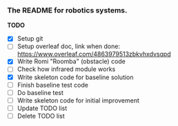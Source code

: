 ### The README for robotics systems. ###

__TODO__
- [x] Setup git
- [ ] Setup overleaf doc, link when done: https://www.overleaf.com/4863979513zbkvhxdvsqpd 
- [x] Write Romi "Roomba" (obstacle) code
- [ ] Check how infrared module works
- [x] Write skeleton code for baseline solution
- [ ] Finish baseline test code
- [ ] Do baseline test
- [ ] Write skeleton code for initial improvement
- [ ] Update TODO list
- [ ] Delete TODO list
